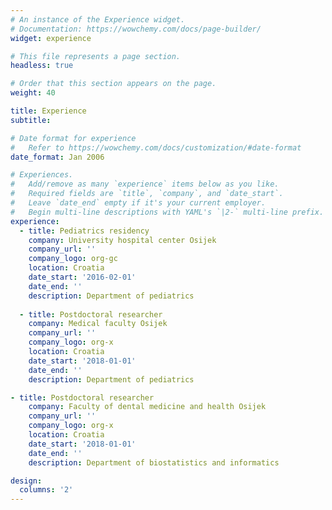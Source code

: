 ```yaml
---
# An instance of the Experience widget.
# Documentation: https://wowchemy.com/docs/page-builder/
widget: experience

# This file represents a page section.
headless: true

# Order that this section appears on the page.
weight: 40

title: Experience
subtitle:

# Date format for experience
#   Refer to https://wowchemy.com/docs/customization/#date-format
date_format: Jan 2006

# Experiences.
#   Add/remove as many `experience` items below as you like.
#   Required fields are `title`, `company`, and `date_start`.
#   Leave `date_end` empty if it's your current employer.
#   Begin multi-line descriptions with YAML's `|2-` multi-line prefix.
experience:
  - title: Pediatrics residency
    company: University hospital center Osijek
    company_url: ''
    company_logo: org-gc
    location: Croatia
    date_start: '2016-02-01'
    date_end: ''
    description: Department of pediatrics
        
  - title: Postdoctoral researcher
    company: Medical faculty Osijek
    company_url: ''
    company_logo: org-x
    location: Croatia
    date_start: '2018-01-01'
    date_end: ''
    description: Department of pediatrics

- title: Postdoctoral researcher
    company: Faculty of dental medicine and health Osijek
    company_url: ''
    company_logo: org-x
    location: Croatia
    date_start: '2018-01-01'
    date_end: ''
    description: Department of biostatistics and informatics

design:
  columns: '2'
---
```

